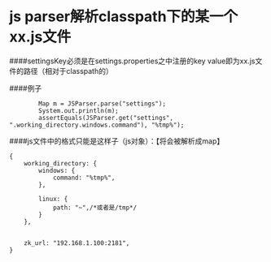 # js parser解析classpath下的某一个xx.js文件


####settingsKey必须是在settings.properties之中注册的key
value即为xx.js文件的路径（相对于classpath的）


####例子
```
		Map m = JSParser.parse("settings");
		System.out.println(m);
		assertEquals(JSParser.get("settings", ".working_directory.windows.command"), "%tmp%");
```


####js文件中的格式只能是这样子（js对象）：【将会被解析成map】
```
{
	working_directory: {
		windows: {
			command: "%tmp%",
		},
		
		linux: {
			path: "~",/*或者是/tmp*/
		}
	},
	
	
	zk_url: "192.168.1.100:2181",
}
```
